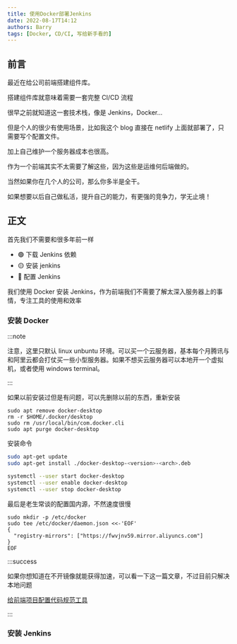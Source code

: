 ```yaml
---
title: 使用Docker部署Jenkins
date: 2022-08-17T14:12
authors: Barry
tags: [Docker, CD/CI, 写给新手看的]
---
```


## 前言

最近在给公司前端搭建组件库。

搭建组件库就意味着需要一套完整 CI/CD 流程

很早之前就知道这一套技术栈，像是 Jenkins，Docker...

但是个人的很少有使用场景，比如我这个 blog 直接在 netlify 上面就部署了，只需要写个配置文件。

加上自己维护一个服务器成本也很高。

作为一个前端其实不太需要了解这些，因为这些是运维何后端做的。

当然如果你在几个人的公司，那么你多半是全干。

如果想要以后自己做私活，提升自己的能力，有更强的竞争力，学无止境！

## 正文

首先我们不需要和很多年前一样

- 🟢 下载 Jenkins 依赖
- 🟡 安装 jenkins
- 🔴 配置 Jenkins

我们使用 Docker 安装 Jenkins，作为前端我们不需要了解太深入服务器上的事情，专注工具的使用和效率

<!--truncate-->

### 安装 Docker

:::note

注意，这里只默认 linux unbuntu 环境。可以买一个云服务器，基本每个月腾讯与和阿里云都会打仗买一些小型服务器。如果不想买云服务器可以本地开一个虚拟机，或者使用 windows terminal。

:::

如果以前安装过但是有问题，可以先删除以前的东西，重新安装

```shell
sudo apt remove docker-desktop
rm -r $HOME/.docker/desktop
sudo rm /usr/local/bin/com.docker.cli
sudo apt purge docker-desktop
```

安装命令

```bash
sudo apt-get update
sudo apt-get install ./docker-desktop-<version>-<arch>.deb
```

```bash
systemctl --user start docker-desktop
systemctl --user enable docker-desktop
systemctl --user stop docker-desktop
```

最后是老生常谈的配置国内源，不然速度很慢

```shell
sudo mkdir -p /etc/docker
sudo tee /etc/docker/daemon.json <<-'EOF'
{
  "registry-mirrors": ["https://fwvjnv59.mirror.aliyuncs.com"]
}
EOF
```

:::success

如果你想知道在不开镜像就能获得加速，可以看一下这一篇文章，不过目前只解决本地问题

[给前端项目配置代码规范工具](https://www.barrysong4real.cc/blog/boot-your-depencies-speed)

:::

### 安装 Jenkins
